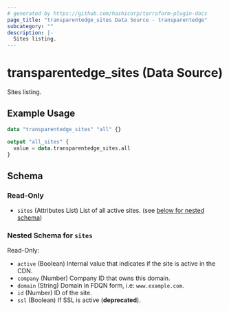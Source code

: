```yaml
---
# generated by https://github.com/hashicorp/terraform-plugin-docs
page_title: "transparentedge_sites Data Source - transparentedge"
subcategory: ""
description: |-
  Sites listing.
---
```


# transparentedge_sites (Data Source)

Sites listing.

## Example Usage

```terraform
data "transparentedge_sites" "all" {}

output "all_sites" {
  value = data.transparentedge_sites.all
}
```

<!-- schema generated by tfplugindocs -->
## Schema

### Read-Only

- `sites` (Attributes List) List of all active sites. (see [below for nested schema](#nestedatt--sites))

<a id="nestedatt--sites"></a>
### Nested Schema for `sites`

Read-Only:

- `active` (Boolean) Internal value that indicates if the site is active in the CDN.
- `company` (Number) Company ID that owns this domain.
- `domain` (String) Domain in FDQN form, i.e: `www.example.com`.
- `id` (Number) ID of the site.
- `ssl` (Boolean) If SSL is active (**deprecated**).
